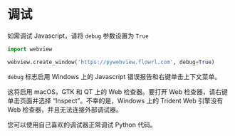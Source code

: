 # 调试

如需调试 Javascript，请将 `debug` 参数设置为 `True`


``` python
import webview

webview.create_window('https://pywebview.flowrl.com', debug=True)
```

`debug` 标志启用 Windows 上的 Javascript 错误报告和右键单击上下文菜单。

这将启用 macOS，GTK 和 QT 上的 Web 检查器。要打开 Web 检查器，请右键单击页面并选择 “Inspect”。不幸的是，Windows 上的 Trident Web 引擎没有 Web 检查器，并且无法连接外部调试器。

您可以使用自己喜欢的调试器正常调试 Python 代码。

